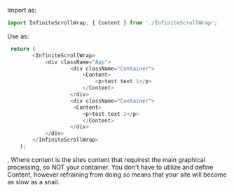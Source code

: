 Import as:
```javascript 
import InfiniteScrollWrap, { Content } from './InfiniteScrollWrap';
```
Use as:
```javascript 
 return (
        <InfiniteScrollWrap>
            <div className="App">
                    <div className="Container">
                        <Content>
                            <p>test text 1</p>
                        </Content>
                    </div>
                    <div className="Container">
                     <Content>
                        <p>test text 2</p>
                        </Content>
                    </div>
            </div>
        </InfiniteScrollWrap>
    );
```
,
Where content is the sites content that requirest the main graphical processing, so NOT your container. You don't have to utilize and define Content, however refraining from doing so means that your site will become as slow as a snail.
